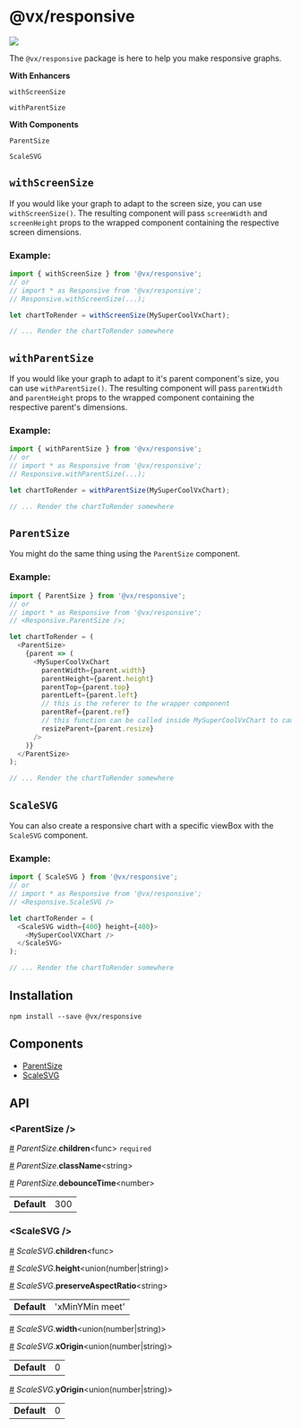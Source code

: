 # @vx/responsive

<a title="@vx/responsive npm downloads" href="https://www.npmjs.com/package/@vx/responsive">
  <img src="https://img.shields.io/npm/dm/@vx/responsive.svg?style=flat-square" />
</a>

The `@vx/responsive` package is here to help you make responsive graphs.

**With Enhancers**

`withScreenSize`

`withParentSize`

**With Components**

`ParentSize`

`ScaleSVG`

## `withScreenSize`

If you would like your graph to adapt to the screen size, you can use `withScreenSize()`. The resulting component will pass `screenWidth` and `screenHeight` props to the wrapped component containing the respective screen dimensions.

### Example:

```js
import { withScreenSize } from '@vx/responsive';
// or
// import * as Responsive from '@vx/responsive';
// Responsive.withScreenSize(...);

let chartToRender = withScreenSize(MySuperCoolVxChart);

// ... Render the chartToRender somewhere
```

## `withParentSize`

If you would like your graph to adapt to it's parent component's size, you can use `withParentSize()`. The resulting component will pass `parentWidth` and `parentHeight` props to the wrapped component containing the respective parent's dimensions.

### Example:

```js
import { withParentSize } from '@vx/responsive';
// or
// import * as Responsive from '@vx/responsive';
// Responsive.withParentSize(...);

let chartToRender = withParentSize(MySuperCoolVxChart);

// ... Render the chartToRender somewhere
```

## `ParentSize`

You might do the same thing using the `ParentSize` component.

### Example:

```js
import { ParentSize } from '@vx/responsive';
// or
// import * as Responsive from '@vx/responsive';
// <Responsive.ParentSize />;

let chartToRender = (
  <ParentSize>
    {parent => (
      <MySuperCoolVxChart
        parentWidth={parent.width}
        parentHeight={parent.height}
        parentTop={parent.top}
        parentLeft={parent.left}
        // this is the referer to the wrapper component
        parentRef={parent.ref}
        // this function can be called inside MySuperCoolVxChart to cause a resize of the wrapper component
        resizeParent={parent.resize}
      />
    )}
  </ParentSize>
);

// ... Render the chartToRender somewhere
```

## `ScaleSVG`

You can also create a responsive chart with a specific viewBox with the `ScaleSVG` component.

### Example:

```js
import { ScaleSVG } from '@vx/responsive';
// or
// import * as Responsive from '@vx/responsive';
// <Responsive.ScaleSVG />

let chartToRender = (
  <ScaleSVG width={400} height={400}>
    <MySuperCoolVXChart />
  </ScaleSVG>
);

// ... Render the chartToRender somewhere
```


## Installation

```
npm install --save @vx/responsive
```


## Components



  - [ParentSize](#parentsize-)
  - [ScaleSVG](#scalesvg-)

## API



<h3 id="parentsize-">&lt;ParentSize /&gt;</h3>


<a id="#ParentSize__children" name="ParentSize__children" href="#ParentSize__children">#</a> *ParentSize*.**children**&lt;func&gt; `required` 

<a id="#ParentSize__className" name="ParentSize__className" href="#ParentSize__className">#</a> *ParentSize*.**className**&lt;string&gt;  

<a id="#ParentSize__debounceTime" name="ParentSize__debounceTime" href="#ParentSize__debounceTime">#</a> *ParentSize*.**debounceTime**&lt;number&gt;  <table><tr><td><strong>Default</strong></td><td>300</td></td></table>

<h3 id="scalesvg-">&lt;ScaleSVG /&gt;</h3>


<a id="#ScaleSVG__children" name="ScaleSVG__children" href="#ScaleSVG__children">#</a> *ScaleSVG*.**children**&lt;func&gt;  

<a id="#ScaleSVG__height" name="ScaleSVG__height" href="#ScaleSVG__height">#</a> *ScaleSVG*.**height**&lt;union(number|string)&gt;  

<a id="#ScaleSVG__preserveAspectRatio" name="ScaleSVG__preserveAspectRatio" href="#ScaleSVG__preserveAspectRatio">#</a> *ScaleSVG*.**preserveAspectRatio**&lt;string&gt;  <table><tr><td><strong>Default</strong></td><td>'xMinYMin meet'</td></td></table>

<a id="#ScaleSVG__width" name="ScaleSVG__width" href="#ScaleSVG__width">#</a> *ScaleSVG*.**width**&lt;union(number|string)&gt;  

<a id="#ScaleSVG__xOrigin" name="ScaleSVG__xOrigin" href="#ScaleSVG__xOrigin">#</a> *ScaleSVG*.**xOrigin**&lt;union(number|string)&gt;  <table><tr><td><strong>Default</strong></td><td>0</td></td></table>

<a id="#ScaleSVG__yOrigin" name="ScaleSVG__yOrigin" href="#ScaleSVG__yOrigin">#</a> *ScaleSVG*.**yOrigin**&lt;union(number|string)&gt;  <table><tr><td><strong>Default</strong></td><td>0</td></td></table>
